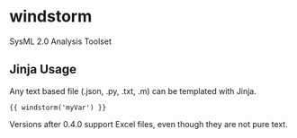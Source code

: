 # windstorm
SysML 2.0 Analysis Toolset

## Jinja Usage
Any text based file (.json, .py, .txt, .m) can be templated with Jinja.

```
{{ windstorm('myVar') }}
```

Versions after 0.4.0 support Excel files, even though they are not pure text.
